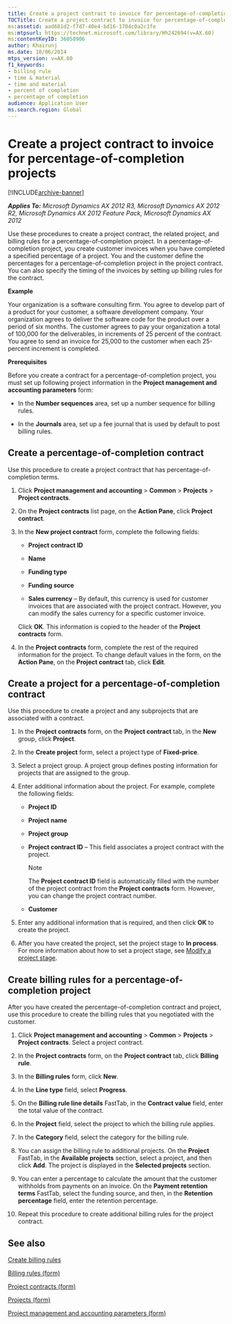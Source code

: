 ```yaml
---
title: Create a project contract to invoice for percentage-of-completion projects
TOCTitle: Create a project contract to invoice for percentage-of-completion projects
ms:assetid: aad681d2-f7d7-40e4-bd16-1704c0a2c1fe
ms:mtpsurl: https://technet.microsoft.com/library/Hh242694(v=AX.60)
ms:contentKeyID: 36058906
author: Khairunj
ms.date: 10/06/2014
mtps_version: v=AX.60
f1_keywords:
- billing rule
- time & material
- time and material
- percent of completion
- percentage of completion
audience: Application User
ms.search.region: Global
---
```


# Create a project contract to invoice for percentage-of-completion projects 


[!INCLUDE[archive-banner](includes/archive-banner.md)]


_**Applies To:** Microsoft Dynamics AX 2012 R3, Microsoft Dynamics AX 2012 R2, Microsoft Dynamics AX 2012 Feature Pack, Microsoft Dynamics AX 2012_

Use these procedures to create a project contract, the related project, and billing rules for a percentage-of-completion project. In a percentage-of-completion project, you create customer invoices when you have completed a specified percentage of a project. You and the customer define the percentages for a percentage-of-completion project in the project contract. You can also specify the timing of the invoices by setting up billing rules for the contract.

**Example**

Your organization is a software consulting firm. You agree to develop part of a product for your customer, a software development company. Your organization agrees to deliver the software code for the product over a period of six months. The customer agrees to pay your organization a total of 100,000 for the deliverables, in increments of 25 percent of the contract. You agree to send an invoice for 25,000 to the customer when each 25-percent increment is completed.

**Prerequisites**

Before you create a contract for a percentage-of-completion project, you must set up following project information in the **Project management and accounting parameters** form:

  - In the **Number sequences** area, set up a number sequence for billing rules.

  - In the **Journals** area, set up a fee journal that is used by default to post billing rules.

## Create a percentage-of-completion contract

Use this procedure to create a project contract that has percentage-of-completion terms.

1.  Click **Project management and accounting** \> **Common** \> **Projects** \> **Project contracts**.

2.  On the **Project contracts** list page, on the **Action Pane**, click **Project contract**.

3.  In the **New project contract** form, complete the following fields:
    
      - **Project contract ID**
    
      - **Name**
    
      - **Funding type**
    
      - **Funding source**
    
      - **Sales currency** – By default, this currency is used for customer invoices that are associated with the project contract. However, you can modify the sales currency for a specific customer invoice.
    
    Click **OK**. This information is copied to the header of the **Project contracts** form.

4.  In the **Project contracts** form, complete the rest of the required information for the project. To change default values in the form, on the **Action Pane**, on the **Project contract** tab, click **Edit**.

## Create a project for a percentage-of-completion contract

Use this procedure to create a project and any subprojects that are associated with a contract.

1.  In the **Project contracts** form, on the **Project contract** tab, in the **New** group, click **Project**.

2.  In the **Create project** form, select a project type of **Fixed-price**.

3.  Select a project group. A project group defines posting information for projects that are assigned to the group.

4.  Enter additional information about the project. For example, complete the following fields:
    
      - **Project ID**
    
      - **Project name**
    
      - **Project group**
    
      - **Project contract ID** – This field associates a project contract with the project.
        

        > [!NOTE]
        > <P>The <STRONG>Project contract ID</STRONG> field is automatically filled with the number of the project contract from the <STRONG>Project contracts</STRONG> form. However, you can change the project contract number.</P>

    
      - **Customer**

5.  Enter any additional information that is required, and then click **OK** to create the project.

6.  After you have created the project, set the project stage to **In process**. For more information about how to set a project stage, see [Modify a project stage](modify-a-project-stage.md).

## Create billing rules for a percentage-of-completion project

After you have created the percentage-of-completion contract and project, use this procedure to create the billing rules that you negotiated with the customer.

1.  Click **Project management and accounting** \> **Common** \> **Projects** \> **Project contracts**. Select a project contract.

2.  In the **Project contracts** form, on the **Project contract** tab, click **Billing rule**.

3.  In the **Billing rules** form, click **New**.

4.  In the **Line type** field, select **Progress**.

5.  On the **Billing rule line details** FastTab, in the **Contract value** field, enter the total value of the contract.

6.  In the **Project** field, select the project to which the billing rule applies.

7.  In the **Category** field, select the category for the billing rule.

8.  You can assign the billing rule to additional projects. On the **Project** FastTab, in the **Available projects** section, select a project, and then click **Add**. The project is displayed in the **Selected projects** section.

9.  You can enter a percentage to calculate the amount that the customer withholds from payments on an invoice. On the **Payment retention terms** FastTab, select the funding source, and then, in the **Retention percentage** field, enter the retention percentage.

10. Repeat this procedure to create additional billing rules for the project contract.

## See also

[Create billing rules](create-billing-rules.md)

[Billing rules (form)](https://technet.microsoft.com/library/hh227642\(v=ax.60\))

[Project contracts (form)](https://technet.microsoft.com/library/aa586038\(v=ax.60\))

[Projects (form)](https://technet.microsoft.com/library/aa585245\(v=ax.60\))

[Project management and accounting parameters (form)](https://technet.microsoft.com/library/aa599440\(v=ax.60\))

  


